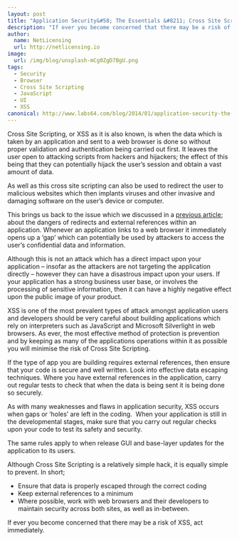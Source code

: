 ```yaml
---
layout: post
title: "Application Security&#58; The Essentials &#8211; Cross Site Scripting (XSS)"
description: "If ever you become concerned that there may be a risk of XSS, act immediately"
author:
  name: NetLicensing
  url: http://netlicensing.io
image:
  url: /img/blog/unsplash-mCg0ZgD7BgU.png
tags:
  - Security
  - Browser
  - Cross Site Scripting
  - JavaScript
  - UI
  - XSS
canonical: http://www.labs64.com/blog/2014/01/application-security-the-essentials-cross-site-scripting-xss/
---
```


Cross Site Scripting, or XSS as it is also known, is when the data which is taken by an application and sent to a web browser is done so without proper validation and authentication being carried out first. It leaves the user open to attacking scripts from hackers and hijackers; the effect of this being that they can potentially hijack the user’s session and obtain a vast amount of data.

As well as this cross site scripting can also be used to redirect the user to malicious websites which then implants viruses and other invasive and damaging software on the user’s device or computer.

This brings us back to the issue which we discussed in a [previous article](/blog/2014/01/15/application-security-the-essentials-unvalidated-redirects-and-forwards/ "Application Security: The Essentials – Unvalidated Redirects and Forwards"); about the dangers of redirects and external references within an application. Whenever an application links to a web browser it immediately opens up a ‘gap’ which can potentially be used by attackers to access the user’s confidential data and information.

Although this is not an attack which has a direct impact upon your application – insofar as the attackers are not targeting the application directly – however they can have a disastrous impact upon your users. If your application has a strong business user base, or involves the processing of sensitive information, then it can have a highly negative effect upon the public image of your product.

XSS is one of the most prevalent types of attack amongst application users and developers should be very careful about building applications which rely on interpreters such as JavaScript and Microsoft Silverlight in web browsers. As ever, the most effective method of protection is prevention and by keeping as many of the applications operations within it as possible you will minimise the risk of Cross Site Scripting.

If the type of app you are building requires external references, then ensure that your code is secure and well written. Look into effective data escaping techniques. Where you have external references in the application, carry out regular tests to check that when the data is being sent it is being done so securely.

As with many weaknesses and flaws in application security, XSS occurs when gaps or ‘holes’ are left in the coding.  When your application is still in the developmental stages, make sure that you carry out regular checks upon your code to test its safety and security.

The same rules apply to when release GUI and base-layer updates for the application to its users.

Although Cross Site Scripting is a relatively simple hack, it is equally simple to prevent. In short;

  * Ensure that data is properly escaped through the correct coding
  * Keep external references to a minimum
  * Where possible, work with web browsers and their developers to maintain security across both sites, as well as in-between.

If ever you become concerned that there may be a risk of XSS, act immediately.
